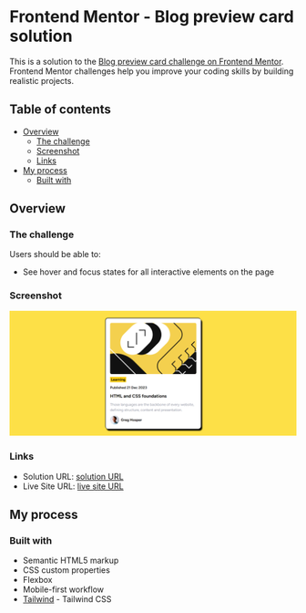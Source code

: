 # Frontend Mentor - Blog preview card solution

This is a solution to the [Blog preview card challenge on Frontend Mentor](https://www.frontendmentor.io/challenges/blog-preview-card-ckPaj01IcS). Frontend Mentor challenges help you improve your coding skills by building realistic projects. 

## Table of contents

- [Overview](#overview)
  - [The challenge](#the-challenge)
  - [Screenshot](#screenshot)
  - [Links](#links)
- [My process](#my-process)
  - [Built with](#built-with)
  

## Overview

### The challenge

Users should be able to:

- See hover and focus states for all interactive elements on the page

### Screenshot

![](./public/img/blog-preview.png)

### Links

- Solution URL: [solution URL](https://www.frontendmentor.io/solutions/blog-preview-card-built-using-tailwind-Nn5f_2d0f1)
- Live Site URL: [live site URL](https://daryl-03.github.io/blog-prewiew-tailwind/)

## My process

### Built with

- Semantic HTML5 markup
- CSS custom properties
- Flexbox
- Mobile-first workflow
- [Tailwind](https://tailwindcss.com/) - Tailwind CSS
